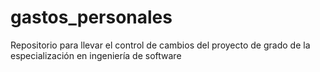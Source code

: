 # gastos_personales
Repositorio para llevar el control de cambios del proyecto de grado de la especialización en ingeniería de software
